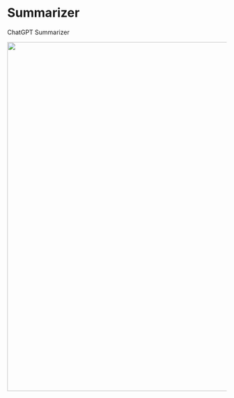 # Summarizer
ChatGPT Summarizer


<img src="https://i.imgur.com/Lj0yFJS.png" width="600" height="800" />

